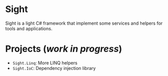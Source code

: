 # Sight

Sight is a light C# framework that implement some services and helpers for tools and applications.

# Projects (*work in progress*)

- `Sight.Linq`: More LINQ helpers
- `Sight.IoC`: Dependency injection library
